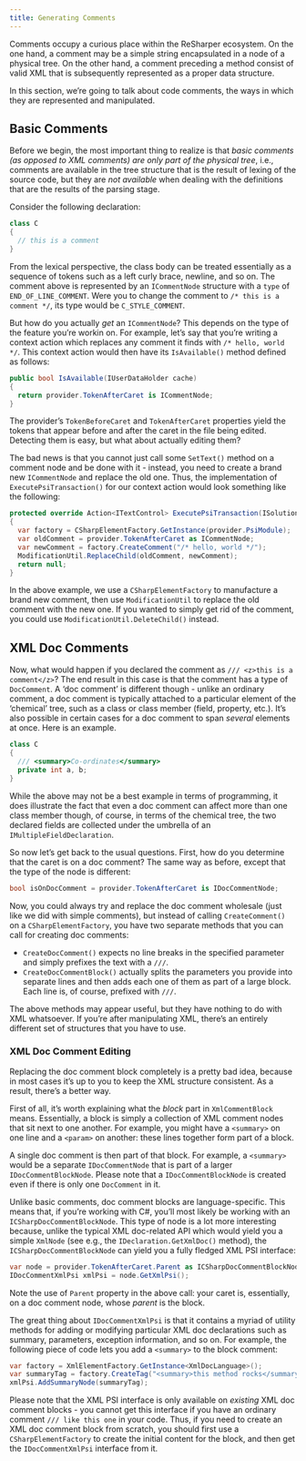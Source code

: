 ```yaml
---
title: Generating Comments
---
```


Comments occupy a curious place within the ReSharper ecosystem. On the one hand, a comment may be a simple string encapsulated in a node of a physical tree. On the other hand, a comment preceding a method consist of valid XML that is subsequently represented as a proper data structure.

In this section, we’re going to talk about code comments, the ways in which they are represented and manipulated.

## Basic Comments

Before we begin, the most important thing to realize is that *basic comments (as opposed to XML comments) are only part of the physical tree*, i.e., comments are available in the tree structure that is the result of lexing of the source code, but they are _not available_ when dealing with the definitions that are the results of the parsing stage.

Consider the following declaration:

```csharp
class C
{
  // this is a comment
}
```

From the lexical perspective, the class body can be treated essentially as a sequence of tokens such as a left curly brace, newline, and so on. The comment above is represented by an `ICommentNode` structure with a `type` of `END_OF_LINE_COMMENT`. Were you to change the comment to `/* this is a comment */`, its type would be `C_STYLE_COMMENT`.

But how do you actually _get_ an `ICommentNode`? This depends on the type of the feature you’re workin on. For example, let’s say that you’re writing a context action which replaces any comment it finds with `/* hello, world */`. This context action would then have its `IsAvailable()` method defined as follows:

```csharp
public bool IsAvailable(IUserDataHolder cache)
{
  return provider.TokenAfterCaret is ICommentNode;
}
```

The provider’s `TokenBeforeCaret` and `TokenAfterCaret` properties yield the tokens that appear before and after the caret in the file being edited. Detecting them is easy, but what about actually editing them?

The bad news is that you cannot just call some `SetText()` method on a comment node and be done with it - instead, you need to create a brand new `ICommentNode` and replace the old one. Thus, the implementation of `ExecutePsiTransaction()` for our context action would look something like the following:

```csharp
protected override Action<ITextControl> ExecutePsiTransaction(ISolution solution, IProgressIndicator progress)
{
  var factory = CSharpElementFactory.GetInstance(provider.PsiModule);
  var oldComment = provider.TokenAfterCaret as ICommentNode;
  var newComment = factory.CreateComment("/* hello, world */");
  ModificationUtil.ReplaceChild(oldComment, newComment);
  return null;
}
```

In the above example, we use a `CSharpElementFactory` to manufacture a brand new comment, then use `ModificationUtil` to replace the old comment with the new one. If you wanted to simply get rid of the comment, you could use `ModificationUtil.DeleteChild()` instead.

## XML Doc Comments

Now, what would happen if you declared the comment as `/// <z>this is a comment</z>`? The end result in this case is that the comment has a type of `DocComment`. A ‘doc comment’ is different though - unlike an ordinary comment, a doc comment is typically attached to a particular element of the ‘chemical’ tree, such as a class or class member (field, property, etc.). It’s also possible in certain cases for a doc comment to span _several_ elements at once. Here is an example.

```csharp
class C
{
  /// <summary>Co-ordinates</summary>
  private int a, b;
}
```

While the above may not be a best example in terms of programming, it does illustrate the fact that even a doc comment can affect more than one class member though, of course, in terms of the chemical tree, the two declared fields are collected under the umbrella of an `IMultipleFieldDeclaration`.

So now let’s get back to the usual questions. First, how do you determine that the caret is on a doc comment? The same way as before, except that the type of the node is different:

```csharp
bool isOnDocComment = provider.TokenAfterCaret is IDocCommentNode;
```

Now, you could always try and replace the doc comment wholesale (just like we did with simple comments), but instead of calling `CreateComment()` on a `CSharpElementFactory`, you have two separate methods that you can call for creating doc comments:

* `CreateDocComment()` expects no line breaks in the specified parameter and simply prefixes the text with a `///`.
* `CreateDocCommentBlock()` actually splits the parameters you provide into separate lines and then adds each one of them as part of a large block. Each line is, of course, prefixed with `///`.

The above methods may appear useful, but they have nothing to do with XML whatsoever. If you’re after manipulating XML, there’s an entirely different set of structures that you have to use.

### XML Doc Comment Editing

Replacing the doc comment block completely is a pretty bad idea, because in most cases it’s up to you to keep the XML structure consistent. As a result, there’s a better way.

First of all, it’s worth explaining what the _block_ part in `XmlCommentBlock` means. Essentially, a block is simply a collection of XML comment nodes that sit next to one another. For example, you might have a `<summary>` on one line and a `<param>` on another: these lines together form part of a block.

A single doc comment is then part of that block. For example, a `<summary>` would be a separate `IDocCommentNode` that is part of a larger `IDocCommentBlockNode`. Please note that a `IDocCommentBlockNode` is created even if there is only one `DocComment` in it.

Unlike basic comments, doc comment blocks are language-specific. This means that, if you’re working with C#, you’ll most likely be working with an `ICSharpDocCommentBlockNode`. This type of node is a lot more interesting because, unlike the typical XML doc-related API which would yield you a simple `XmlNode` (see e.g., the `IDeclaration.GetXmlDoc()` method), the `ICSharpDocCommentBlockNode` can yield you a fully fledged XML PSI interface:

```csharp
var node = provider.TokenAfterCaret.Parent as ICSharpDocCommentBlockNode;
IDocCommentXmlPsi xmlPsi = node.GetXmlPsi();
```

Note the use of `Parent` property in the above call: your caret is, essentially, on a doc comment node, whose _parent_ is the block.

The great thing about `IDocCommentXmlPsi` is that it contains a myriad of utility methods for adding or modifying particular XML doc declarations such as summary, parameters, exception information, and so on. For example, the following piece of code lets you add a `<summary>` to the block comment:

```csharp
var factory = XmlElementFactory.GetInstance<XmlDocLanguage>();
var summaryTag = factory.CreateTag("<summary>this method rocks</summary>");
xmlPsi.AddSummaryNode(summaryTag);
```

Please note that the XML PSI interface is only available on _existing_ XML doc comment blocks - you cannot get this interface if you have an ordinary comment `/// like this one` in your code. Thus, if you need to create an XML doc comment block from scratch, you should first use a `CSharpElementFactory` to create the initial content for the block, and then get the `IDocCommentXmlPsi` interface from it.

